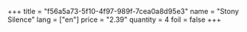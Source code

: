 +++
title = "f56a5a73-5f10-4f97-989f-7cea0a8d95e3"
name = "Stony Silence"
lang = ["en"]
price = "2.39"
quantity = 4
foil = false
+++
